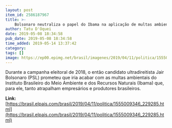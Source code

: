 ```yaml
---
layout: post
item_id: 2586187967
title: >-
    Bolsonaro neutraliza o papel do Ibama na aplicação de multas ambientais
author: Tatu D'Oquei
date: 2019-05-08 18:34:58
pub_date: 2019-05-08 18:34:58
time_added: 2019-05-14 13:37:42
category: 
tags: []
image: https://ep00.epimg.net/brasil/imagenes/2019/04/11/politica/1555009346_229285_1555009567_rrss_normal.jpg
---
```


Durante a campanha eleitoral de 2018, o então candidato ultradireitista Jair Bolsonaro (PSL) prometeu que iria acabar com as multas ambientais do Instituto Brasileiro do Meio Ambiente e dos Recursos Naturais (Ibama) que, para ele, tanto atrapalham empresários e produtores brasileiros.

**Link:** [https://brasil.elpais.com/brasil/2019/04/11/politica/1555009346_229285.html](https://brasil.elpais.com/brasil/2019/04/11/politica/1555009346_229285.html)

